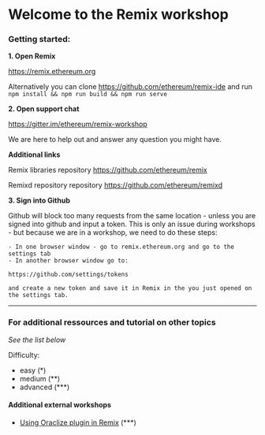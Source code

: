 # Welcome to the Remix workshop


### Getting started:


**1. Open Remix**

https://remix.ethereum.org

Alternatively you can clone https://github.com/ethereum/remix-ide and run `npm install && npm run build && npm run serve`


**2. Open support chat**

https://gitter.im/ethereum/remix-workshop

We are here to help out and answer any question you might have.


 **Additional links**

Remix libraries repository https://github.com/ethereum/remix

Remixd repository repository https://github.com/ethereum/remixd

**3. Sign into Github**

Github will block too many requests from the same location - unless you are signed into github and input a token.  This is only an issue during workshops - but because we are in a workshop, we need to do these steps:

    - In one browser window - go to remix.ethereum.org and go to the settings tab
    - In another browser window go to: 
    
    https://github.com/settings/tokens 
    
    and create a new token and save it in Remix in the you just opened on the settings tab.


---
### For additional ressources and tutorial on other topics

_See the list below_

Difficulty:
- easy (*)
- medium (**)
- advanced (***)

#### Additional external workshops
- [Using Oraclize plugin in Remix](https://medium.com/coinmonks/using-apis-in-your-ethereum-smart-contract-with-oraclize-95656434292e) (***)
